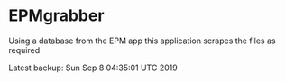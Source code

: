 # EPMgrabber
Using a database from the EPM app this application scrapes the files as required


Latest backup: Sun Sep 8 04:35:01 UTC 2019
